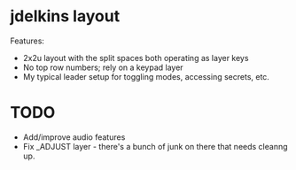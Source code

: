 # jdelkins layout

Features:

- 2x2u layout with the split spaces both operating as layer keys
- No top row numbers; rely on a keypad layer
- My typical leader setup for toggling modes, accessing secrets, etc.


# TODO

- Add/improve audio features
- Fix \_ADJUST layer - there's a bunch of junk on there that needs cleanng up.
